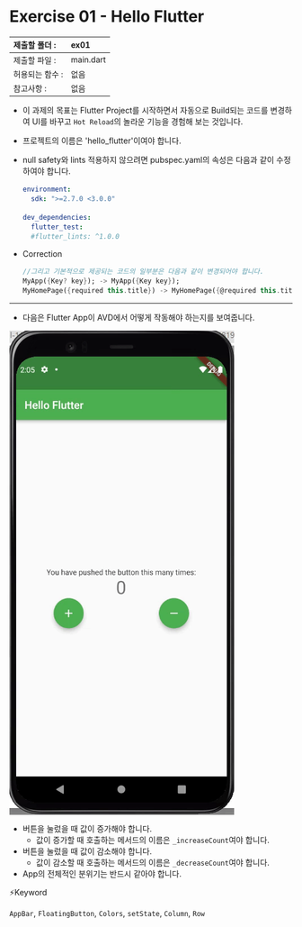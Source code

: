 # Exercise 01 - Hello Flutter

| 제출할 폴더 :   | ex01      |
| :-------------- | :-------- |
| 제출할 파일 :   | main.dart |
| 허용되는 함수 : | 없음      |
| 참고사항 :      | 없음      |

- 이 과제의 목표는 Flutter Project를 시작하면서 자동으로 Build되는 코드를 변경하여 UI를 바꾸고 `Hot Reload`의 놀라운 기능을 경험해 보는 것입니다.

- 프로젝트의 이름은 'hello_flutter'이여야 합니다.

- null safety와 lints 적용하지 않으려면 pubspec.yaml의 속성은 다음과 같이 수정하여야 합니다.

  ```yaml
  environment:
    sdk: ">=2.7.0 <3.0.0"
  
  dev_dependencies:
    flutter_test:
  	#flutter_lints: ^1.0.0
  ```

- Correction

  ```dart
  //그리고 기본적으로 제공되는 코드의 일부분은 다음과 같이 변경되어야 합니다.
  MyApp({Key? key}); -> MyApp({Key key});
  MyHomePage({required this.title}) -> MyHomePage({@required this.title})
  ```

---

- 다음은 Flutter App이 AVD에서 어떻게 작동해야 하는지를 보여줍니다.

<img  align="center" src="../../.src/day00_ex01_00.gif">  


  - 버튼을 눌렀을 때 값이 증가해야 합니다.
      - 값이 증가할 때 호출하는 메서드의 이름은 `_increaseCount`여야 합니다.
  - 버튼을 눌렀을 때 값이 감소해야 합니다.
      - 값이 감소할 때 호출하는 메서드의 이름은 `_decreaseCount`여야 합니다.
  - App의 전체적인 분위기는 반드시 같아야 합니다.



⚡️Keyword

`AppBar`, `FloatingButton`, `Colors`, `setState`, `Column`, `Row`
